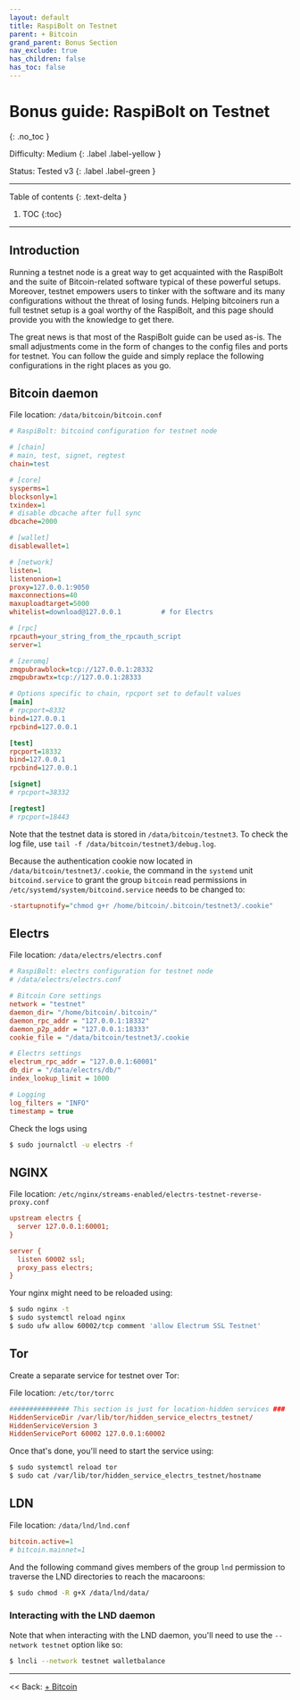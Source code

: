 ```yaml
---
layout: default
title: RaspiBolt on Testnet
parent: + Bitcoin
grand_parent: Bonus Section
nav_exclude: true
has_children: false
has_toc: false
---
```


# Bonus guide: RaspiBolt on Testnet
{: .no_toc }

Difficulty: Medium
{: .label .label-yellow }

Status: Tested v3
{: .label .label-green }

---

Table of contents
{: .text-delta }

1. TOC
{:toc}

---

## Introduction
Running a testnet node is a great way to get acquainted with the RaspiBolt and the suite of Bitcoin-related software typical of these powerful setups. Moreover, testnet empowers users to tinker with the software and its many configurations without the threat of losing funds. Helping bitcoiners run a full testnet setup is a goal worthy of the RaspiBolt, and this page should provide you with the knowledge to get there.

The great news is that most of the RaspiBolt guide can be used as-is. The small adjustments come in the form of changes to the config files and ports for testnet. You can follow the guide and simply replace the following configurations in the right places as you go.

## Bitcoin daemon
File location: `/data/bitcoin/bitcoin.conf`
```ini
# RaspiBolt: bitcoind configuration for testnet node

# [chain]
# main, test, signet, regtest
chain=test

# [core]
sysperms=1
blocksonly=1
txindex=1
# disable dbcache after full sync
dbcache=2000

# [wallet]
disablewallet=1

# [network]
listen=1
listenonion=1
proxy=127.0.0.1:9050
maxconnections=40
maxuploadtarget=5000
whitelist=download@127.0.0.1          # for Electrs

# [rpc]
rpcauth=your_string_from_the_rpcauth_script
server=1

# [zeromq]
zmqpubrawblock=tcp://127.0.0.1:28332
zmqpubrawtx=tcp://127.0.0.1:28333

# Options specific to chain, rpcport set to default values
[main]
# rpcport=8332
bind=127.0.0.1
rpcbind=127.0.0.1

[test]
rpcport=18332
bind=127.0.0.1
rpcbind=127.0.0.1

[signet]
# rpcport=38332

[regtest]
# rpcport=18443
```

Note that the testnet data is stored in `/data/bitcoin/testnet3`. To check the log file, use `tail -f /data/bitcoin/testnet3/debug.log`.

Because the authentication cookie now located in `/data/bitcoin/testnet3/.cookie`, the command in the `systemd` unit `bitcoind.service` to grant the group `bitcoin` read permissions in `/etc/systemd/system/bitcoind.service` needs to be changed to:
```ini
-startupnotify="chmod g+r /home/bitcoin/.bitcoin/testnet3/.cookie"
```

## Electrs
File location: `/data/electrs/electrs.conf`
```ini
# RaspiBolt: electrs configuration for testnet node
# /data/electrs/electrs.conf

# Bitcoin Core settings
network = "testnet"
daemon_dir= "/home/bitcoin/.bitcoin/"
daemon_rpc_addr = "127.0.0.1:18332"
daemon_p2p_addr = "127.0.0.1:18333"
cookie_file = "/data/bitcoin/testnet3/.cookie

# Electrs settings
electrum_rpc_addr = "127.0.0.1:60001"
db_dir = "/data/electrs/db/"
index_lookup_limit = 1000

# Logging
log_filters = "INFO"
timestamp = true
```

Check the logs using
```sh
$ sudo journalctl -u electrs -f
```

## NGINX
File location: `/etc/nginx/streams-enabled/electrs-testnet-reverse-proxy.conf`
```ini
upstream electrs {
  server 127.0.0.1:60001;
}

server {
  listen 60002 ssl;
  proxy_pass electrs;
}
```

Your nginx might need to be reloaded using:
```sh
$ sudo nginx -t
$ sudo systemctl reload nginx
$ sudo ufw allow 60002/tcp comment 'allow Electrum SSL Testnet'
```

## Tor
Create a separate service for testnet over Tor:

File location: `/etc/tor/torrc`
```ini
############### This section is just for location-hidden services ###
HiddenServiceDir /var/lib/tor/hidden_service_electrs_testnet/
HiddenServiceVersion 3
HiddenServicePort 60002 127.0.0.1:60002
```

Once that's done, you'll need to start the service using:
```sh
$ sudo systemctl reload tor
$ sudo cat /var/lib/tor/hidden_service_electrs_testnet/hostname
```

## LDN
File location: `/data/lnd/lnd.conf`
```ini
bitcoin.active=1
# bitcoin.mainnet=1
```

And the following command gives members of the group `lnd` permission to traverse the LND directories to reach the macaroons:
```sh
$ sudo chmod -R g+X /data/lnd/data/
```

### Interacting with the LND daemon
Note that when interacting with the LND daemon, you'll need to use the `--network testnet` option like so:
```sh
$ lncli --network testnet walletbalance
```

---

<< Back: [+ Bitcoin](index.md)
